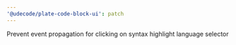 ```yaml
---
'@udecode/plate-code-block-ui': patch
---
```


Prevent event propagation for clicking on syntax highlight language selector
